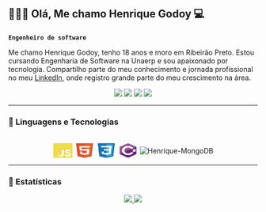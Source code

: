 ## 🧑🏻‍💻 Olá, Me chamo Henrique Godoy 💻

**`Engenheiro de software`**
<br>

Me chamo Henrique Godoy, tenho 18 anos e moro em Ribeirão Preto. Estou cursando Engenharia de Software na Unaerp e sou apaixonado por tecnologia. Compartilho parte do meu conhecimento e jornada profissional no meu [LinkedIn](https://www.linkedin.com/in/henrique-godoy-dos-santos/), onde registro grande parte do meu crescimento na área.

<div style="display: inline_block" align="center">
  <a href="https://instagram.com/henrique_godoy12" target="_blank"><img src="https://img.shields.io/badge/-Instagram-%23E4405F?style=for-the-badge&logo=instagram&logoColor=white" target="_blank"></a>
  <a href="https://discord.gg/816722400519258126" target="_blank"><img src="https://img.shields.io/badge/Discord-7289DA?style=for-the-badge&logo=discord&logoColor=white" target="_blank"></a> 
  <a href = "mailto:henriquegodoyds@gmail.com"><img src="https://img.shields.io/badge/-Gmail-%23333?style=for-the-badge&logo=gmail&logoColor=white" target="_blank"></a>
  <a href="https://www.linkedin.com/in/henrique-godoy-dos-santos/" target="_blank"><img src="https://img.shields.io/badge/-LinkedIn-%230077B5?style=for-the-badge&logo=linkedin&logoColor=white" target="_blank"></a> 
</div>

---
### 🤖 Linguagens e Tecnologias
<div style="display: inline_block" align="center"><br>
  <img align="center" alt="Henrique-Js" height="30" width="40" src="https://raw.githubusercontent.com/devicons/devicon/master/icons/javascript/javascript-plain.svg">
  <img align="center" alt="Henrique-HTML" height="30" width="40" src="https://raw.githubusercontent.com/devicons/devicon/master/icons/html5/html5-original.svg">
  <img align="center" alt="Henrique-CSS" height="30" width="40" src="https://raw.githubusercontent.com/devicons/devicon/master/icons/css3/css3-original.svg">
  <img align="center" alt="Henrique-Csharp" height="30" width="40" src="https://raw.githubusercontent.com/devicons/devicon/master/icons/csharp/csharp-original.svg">
  <img align="center" alt="Henrique-MongoDB" height="30" width="40" src="https://cdn.jsdelivr.net/gh/devicons/devicon@latest/icons/mongodb/mongodb-plain.svg">
</div>

---
### 🤖 Estatísticas
<div align="center">
  <a href="https://github.com/HenriqueGodoyy">
    <img height="145em" src="https://github-readme-stats.vercel.app/api?username=HenriqueGodoyy&show_icons=true&theme=tokyonight" />
    <img height="145em" src="https://github-readme-stats.vercel.app/api/top-langs/?username=HenriqueGodoyy&layout=compact&langs_count=16&theme=tokyonight" />
  </a>
</div>

